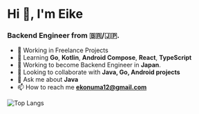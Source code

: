 <h1>Hi 👋, I'm Eike</h1>
<h3>Backend Engineer from 🇧🇷/🇯🇵.</h3>

- 🔭 Working in Freelance Projects
- 🌱 Learning **Go**, **Kotlin**, **Android Compose**, **React**, **TypeScript**
- 🎯 Working to become Backend Engineer in **Japan**.
- 👯 Looking to collaborate with **Java, Go, Android projects**
- 💬 Ask me about **Java**
- 📫 How to reach me **ekonuma12@gmail.com**

<img alt="Top Langs" src="https://github-readme-stats.vercel.app/api/top-langs/?username=ekonuma&layout=compact&show_icons=true&theme=onedark&hide=scss,css,html,JavaScript" />
